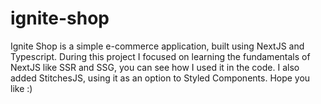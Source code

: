 # ignite-shop

Ignite Shop is a simple e-commerce application, built using NextJS and Typescript.
During this project I focused on learning the fundamentals of NextJS like SSR and SSG, you can see how I used it in the code.
I also added StitchesJS, using it as an option to Styled Components.
Hope you like :)
